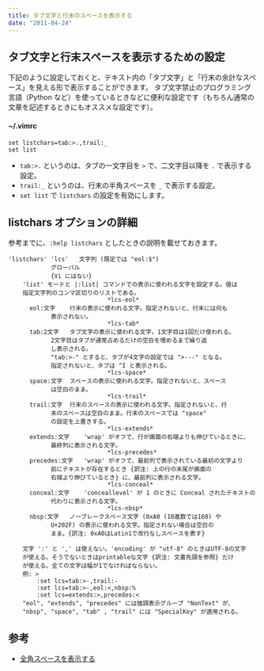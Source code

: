 ```yaml
---
title: タブ文字と行末のスペースを表示する
date: "2011-04-24"
---
```


タブ文字と行末スペースを表示するための設定
----

下記のように設定しておくと、テキスト内の「タブ文字」と「行末の余計なスペース」を見える形で表示することができます。
タブ文字禁止のプログラミング言語（Python など）を使っているときなどに便利な設定です（もちろん通常の文章を記述するときにもオススメな設定です）。

#### ~/.vimrc

~~~ vim
set listchars=tab:>.,trail:_
set list
~~~

* `tab:>.` というのは、タブの一文字目を `>` で、二文字目以降を `.` で表示する設定。
* `trail:_` というのは、行末の半角スペースを `_` で表示する設定。
* `set list` で `listchars` の設定を有効にします。


listchars オプションの詳細
----

参考までに、`:help listchars` としたときの説明を載せておきます。

~~~
'listchars' 'lcs'	文字列	(既定では "eol:$")
			グローバル
			{Vi にはない}
	'list' モードと |:list| コマンドでの表示に使われる文字を設定する。値は
	指定文字列のコンマ区切りのリストである。
							*lcs-eol*
	  eol:文字	行末の表示に使われる文字。指定されないと、行末には何も
			表示されない。
							*lcs-tab*
	  tab:2文字	タブ文字の表示に使われる文字。1文字目は1回だけ使われる。
			2文字目はタブが通常占めるだけの空白を埋めるまで繰り返
			し表示される。
			"tab:>-" とすると、タブが4文字の設定では ">---" となる。
			指定されないと、タブは ^I と表示される。
							*lcs-space*
	  space:文字	スペースの表示に使われる文字。指定されないと、スペース
			は空白のまま。
							*lcs-trail*
	  trail:文字	行末のスペースの表示に使われる文字。指定されないと、行
			末のスペースは空白のまま。行末のスペースでは "space"
			の設定を上書きする。
							*lcs-extends*
	  extends:文字	'wrap' がオフで、行が画面の右端よりも伸びているときに、
			最終列に表示される文字。
							*lcs-precedes*
	  precedes:文字	'wrap' がオフで、最前列で表示されている最初の文字より
			前にテキストが存在するとき {訳注: 上の行の末尾が画面の
			右端より伸びているとき} に、最前列に表示される文字。
							*lcs-conceal*
	  conceal:文字	'conceallevel' が 1 のときに Conceal されたテキストの
			代わりに表示される文字。
							*lcs-nbsp*
	  nbsp:文字	ノーブレークスペース文字 (0xA0 (10進数では160) や
			U+202F) の表示に使われる文字。指定されない場合は空白の
			まま。{訳注: 0xA0はLatin1で改行なしスペースを表す}

	文字 ':' と ',' は使えない。'encoding' が "utf-8" のときはUTF-8の文字
	が使える。そうでないときはprintableな文字 {訳注: 文書先頭を参照} だけ
	が使える。全ての文字は幅が1でなければならない。
	例: >
		:set lcs=tab:>-,trail:-
		:set lcs=tab:>-,eol:<,nbsp:%
		:set lcs=extends:>,precedes:<
	"eol", "extends", "precedes" には強調表示グループ "NonText" が、
	"nbsp", "space", "tab" , "trail" には "SpecialKey" が適用される。
~~~

参考
----

* [全角スペースを表示する](show-double-byte-space.html)

